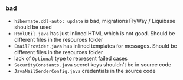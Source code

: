 ### bad

- `hibernate.ddl-auto: update` is bad, migrations FlyWay / Liquibase should be used
- `HtmlUtil.java` has just inlined HTML which is not good. Should be different files in the resources folder
- `EmailProvider.java` has inlined templates for messages. Should be different files in the resources folder
- lack of `Optional` type to represent failed cases
- `SecurityConstants.java` secret keys shouldn't be in source code
- `JavaMailSenderConfig.java` credentials in the source code